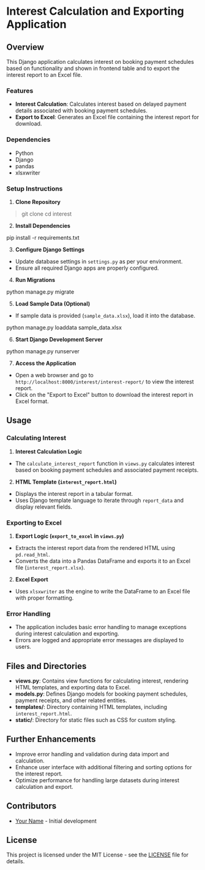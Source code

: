 # Interest Calculation and Exporting Application

## Overview

This Django application calculates interest on booking payment schedules based on functionality and shown in frontend table and to export the interest report to an Excel file.

### Features

- **Interest Calculation**: Calculates interest based on delayed payment details associated with booking payment schedules.
- **Export to Excel**: Generates an Excel file containing the interest report for download.

### Dependencies

- Python
- Django
- pandas
- xlsxwriter

### Setup Instructions

1. **Clone Repository**

> git clone [<repository-url>](https://github.com/prudhvikollanapK/Interest-calculation.git)
cd interest


2. **Install Dependencies**


pip install -r requirements.txt



3. **Configure Django Settings**
- Update database settings in `settings.py` as per your environment.
- Ensure all required Django apps are properly configured.

4. **Run Migrations**


python manage.py migrate


5. **Load Sample Data (Optional)**
- If sample data is provided (`sample_data.xlsx`), load it into the database.

python manage.py loaddata sample_data.xlsx


6. **Start Django Development Server**

python manage.py runserver


7. **Access the Application**
- Open a web browser and go to `http://localhost:8000/interest/interest-report/` to view the interest report.
- Click on the "Export to Excel" button to download the interest report in Excel format.

## Usage

### Calculating Interest

1. **Interest Calculation Logic**
- The `calculate_interest_report` function in `views.py` calculates interest based on booking payment schedules and associated payment receipts.

2. **HTML Template (`interest_report.html`)**
- Displays the interest report in a tabular format.
- Uses Django template language to iterate through `report_data` and display relevant fields.

### Exporting to Excel

1. **Export Logic (`export_to_excel` in `views.py`)**
- Extracts the interest report data from the rendered HTML using `pd.read_html`.
- Converts the data into a Pandas DataFrame and exports it to an Excel file (`interest_report.xlsx`).

2. **Excel Export**
- Uses `xlsxwriter` as the engine to write the DataFrame to an Excel file with proper formatting.

### Error Handling

- The application includes basic error handling to manage exceptions during interest calculation and exporting.
- Errors are logged and appropriate error messages are displayed to users.

## Files and Directories

- **views.py**: Contains view functions for calculating interest, rendering HTML templates, and exporting data to Excel.
- **models.py**: Defines Django models for booking payment schedules, payment receipts, and other related entities.
- **templates/**: Directory containing HTML templates, including `interest_report.html`.
- **static/**: Directory for static files such as CSS for custom styling.

## Further Enhancements

- Improve error handling and validation during data import and calculation.
- Enhance user interface with additional filtering and sorting options for the interest report.
- Optimize performance for handling large datasets during interest calculation and export.

## Contributors

- [Your Name](https://github.com/your-username) - Initial development

## License

This project is licensed under the MIT License - see the [LICENSE](LICENSE) file for details.



